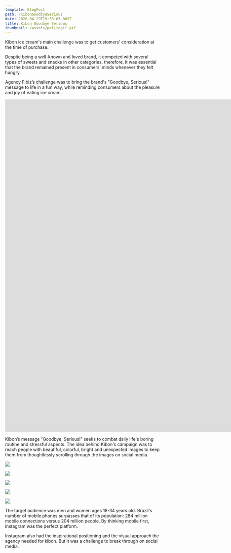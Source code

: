 ```yaml
---
template: BlogPost
path: /KibonGoodbyeSerious
date: 2020-04-29T19:30:03.009Z
title: Kibon Goodbye Serious
thumbnail: /assets/palitogif.gif
---
```

Kibon ice cream's main challenge was to get customers' consideration at the time of purchase.

Despite being a well-known and loved brand, it competed with several types of sweets and snacks in other categories. therefore, it was essential that the brand remained present in consumers’ minds whenever they felt hungry.

Agency F.biz’s challenge was to bring the brand's "Goodbye, Serious!" message to life in a fun way, while reminding consumers about the pleasure and joy of eating ice cream.

<iframe src="https://player.vimeo.com/video/162886368?color=ffffff&title=0&byline=0&portrait=0" width="1920" height="1080" frameborder="0" webkitallowfullscreen mozallowfullscreen allowfullscreen></iframe>

Kibon’s message "Goodbye, Serious!" seeks to combat daily life's boring routine and stressful aspects. The idea behind Kibon's campaign was to reach people with beautiful, colorful, bright and unexpected images to keep them from thoughtlessly scrolling through the images on social media.

![](/assets/present-kibon-01_1250.jpg)

![](/assets/present-kibon-02_1250.jpg)

![](/assets/present-kibon-03_1250.jpg)

![](/assets/present-kibon-04_1250.jpg)

![](/assets/present-kibon-05_1250.jpg)

The target audience was men and women ages 18-34 years old. Brazil's number of mobile phones surpasses that of its population: 284 million mobile connections versus 204 million people. By thinking mobile first, instagram was the perfect platform.

Instagram also had the inspirational positioning and the visual approach the agency needed for kibon. But it was a challenge to break through on social media.